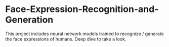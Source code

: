 # Face-Expression-Recognition-and-Generation
This project includes neural network models trained to recognize / generate the face expressions of humans. Deep dive to take a look. 
